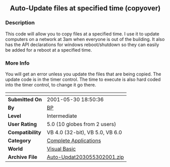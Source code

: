 ﻿<div align="center">

## Auto\-Update files at specified time \(copyover\)


</div>

### Description

This code will allow you to copy files at a specified time. I use it to update computers on a network at 3am when everyone is out of the building. It also has the API declarations for windows reboot/shutdown so they can easily be added for a reboot at a specified time.
 
### More Info
 
You will get an error unless you update the files that are being copied. The update code is in the timer control. The time to execute is also hard coded into the timer control, to change it go there.


<span>             |<span>
---                |---
**Submitted On**   |2001-05-30 18:50:36
**By**             |[BP](https://github.com/Planet-Source-Code/PSCIndex/blob/master/ByAuthor/bp.md)
**Level**          |Intermediate
**User Rating**    |5.0 (10 globes from 2 users)
**Compatibility**  |VB 4\.0 \(32\-bit\), VB 5\.0, VB 6\.0
**Category**       |[Complete Applications](https://github.com/Planet-Source-Code/PSCIndex/blob/master/ByCategory/complete-applications__1-27.md)
**World**          |[Visual Basic](https://github.com/Planet-Source-Code/PSCIndex/blob/master/ByWorld/visual-basic.md)
**Archive File**   |[Auto\-Updat203055302001\.zip](https://github.com/Planet-Source-Code/bp-auto-update-files-at-specified-time-copyover__1-23606/archive/master.zip)








